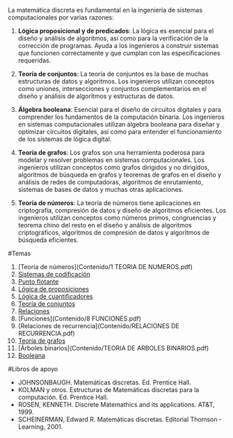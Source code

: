 La matemática discreta es fundamental en la ingeniería de sistemas computacionales por varias razones:

1. **Lógica proposicional y de predicados**: La lógica es esencial para el diseño y análisis de algoritmos, así como para la verificación de la corrección de programas. Ayuda a los ingenieros a construir sistemas que funcionen correctamente y que cumplan con las especificaciones requeridas.

2. **Teoría de conjuntos**: La teoría de conjuntos es la base de muchas estructuras de datos y algoritmos. Los ingenieros utilizan conceptos como uniones, intersecciones y conjuntos complementarios en el diseño y análisis de algoritmos y estructuras de datos.

3. **Álgebra booleana**: Esencial para el diseño de circuitos digitales y para comprender los fundamentos de la computación binaria. Los ingenieros en sistemas computacionales utilizan álgebra booleana para diseñar y optimizar circuitos digitales, así como para entender el funcionamiento de los sistemas de lógica digital.

4. **Teoría de grafos**: Los grafos son una herramienta poderosa para modelar y resolver problemas en sistemas computacionales. Los ingenieros utilizan conceptos como grafos dirigidos y no dirigidos, algoritmos de búsqueda en grafos y teoremas de grafos en el diseño y análisis de redes de computadoras, algoritmos de enrutamiento, sistemas de bases de datos y muchas otras aplicaciones.

5. **Teoría de números**: La teoría de números tiene aplicaciones en criptografía, compresión de datos y diseño de algoritmos eficientes. Los ingenieros utilizan conceptos como números primos, congruencias y teorema chino del resto en el diseño y análisis de algoritmos criptográficos, algoritmos de compresión de datos y algoritmos de búsqueda eficientes.

#Temas
1. [Teoría de números](Contenido/1 TEORIA DE NUMEROS.pdf)
1. [Sistemas de codificación](Contenido/2SISTEMASDECODIFICACIÓN.pdf)
1. [Punto flotante](Contenido/3PUNTOFLOTANTE.pdf)
1. [Lógica de proposiciones](Contenido/4LOGICADEPROPOSICIONES.pdf)
1. [Lógica de cuantificadores](Contenido/CUANTIFICADORES.pdf)
1. [Teoría de conjuntos](Contenido/7CONJUNTOS.pdf)
1. [Relaciones](Contenido/RELACIONES.pdf)
1. [Funciones](Contenido/8 FUNCIONES.pdf)
1. [Relaciones de recurrencia](Contenido/RELACIONES DE RECURRENCIA.pdf)
1. [Teoría de grafos](Contenido/GRAFOS.pdf)
1. [Árboles binarios](Contenido/TEORIA DE ARBOLES BINARIOS.pdf)
1. [Booleana](Contenido/BOOLEANA.pdf)


#Libros de apoyo
* JOHNSONBAUGH. Matemáticas discretas. Ed. Prentice Hall.   
* KOLMAN y otros. Estructuras de Matemáticas discretas para la computación. Ed. Prentice Hall.   
* ROSEN, KENNETH. Discrete Matemathics and its applications. AT&T, 1999.   
* SCHEINERMAN, Edward R. Matemáticas discretas. Editorial Thomson - Learning, 2001.  
